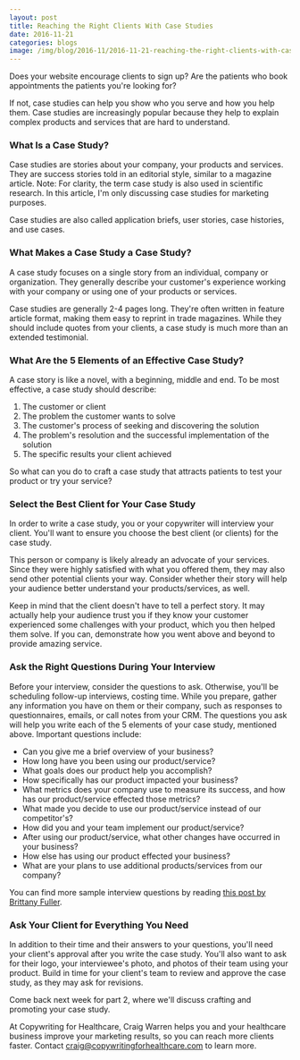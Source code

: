 ```yaml
--- 
layout: post
title: Reaching the Right Clients With Case Studies
date: 2016-11-21
categories: blogs
image: /img/blog/2016-11/2016-11-21-reaching-the-right-clients-with-case-studies.png
---
```


Does your website encourage clients to sign up? Are the patients who book appointments the patients you're looking for?

If not, case studies can help you show who you serve and how you help them. Case studies are increasingly popular because they help to explain complex products and services that are hard to understand. 

### What Is a Case Study?

Case studies are stories about your company, your products and services. They are success stories told in an editorial style, similar to a magazine article. Note: For clarity, the term case study is also used in scientific research. In this article, I'm only discussing case studies for marketing purposes.

Case studies are also called application briefs, user stories, case histories, and use cases.

### What Makes a Case Study a Case Study?

A case study focuses on a single story from an individual, company or organization. They generally describe your customer's experience working with your company or using one of your products or services. 

Case studies are generally 2-4 pages long. They're often written in feature article format, making them easy to reprint in trade magazines. While they should include quotes from your clients, a case study is much more than an extended testimonial.

### What Are the 5 Elements of an Effective Case Study?

A case story is like a novel, with a beginning, middle and end. To be most effective, a case study should describe:

1. The customer or client
2. The problem the customer wants to solve
3. The customer's process of seeking and discovering the solution
4. The problem's resolution and the successful implementation of the solution
5. The specific results your client achieved

So what can you do to craft a case study that attracts patients to test your product or try your service?

### Select the Best Client for Your Case Study

In order to write a case study, you or your copywriter will interview your client. You'll want to ensure you choose the best client (or clients) for the case study. 

This person or company is likely already an advocate of your services. Since they were highly satisfied with what you offered them, they may also send other potential clients your way. Consider whether their story will help your audience better understand your products/services, as well. 

Keep in mind that the client doesn't have to tell a perfect story. It may actually help your audience trust you if they know your customer experienced some challenges with your product, which you then helped them solve. If you can, demonstrate how you went above and beyond to provide amazing service.

###  Ask the Right Questions During Your Interview

Before your interview, consider the questions to ask. Otherwise, you'll be scheduling follow-up interviews, costing time. While you prepare, gather any information you have on them or their company, such as responses to questionnaires, emails, or call notes from your CRM. The questions you ask will help you write each of the 5 elements of your case study, mentioned above. Important questions include:

* Can you give me a brief overview of your business?
* How long have you been using our product/service?
* What goals does our product help you accomplish?
* How specifically has our product impacted your business?
* What metrics does your company use to measure its success, and how has our product/service effected those metrics?
* What made you decide to use our product/service instead of our competitor's?
* How did you and your team implement our product/service?
* After using our product/service, what other changes have occurred in your business?
* How else has using our product effected your business?
* What are your plans to use additional products/services from our company?

You can find more sample interview questions by reading [this post by Brittany Fuller](http://blog.hubspot.com/sales/case-study-questions#sm.000dcs2ak1879ej2q261tcdpv4of9).

### Ask Your Client for Everything You Need

In addition to their time and their answers to your questions, you'll need your client's approval after you write the case study. You'll also want to ask for their logo, your interviewee's photo, and photos of their team using your product. Build in time for your client's team to review and approve the case study, as they may ask for revisions.

Come back next week for part 2, where we'll discuss crafting and promoting your case study.

At Copywriting for Healthcare, Craig Warren helps you and your healthcare business improve your marketing results, so you can reach more clients faster. Contact craig@copywritingforhealthcare.com to learn more.